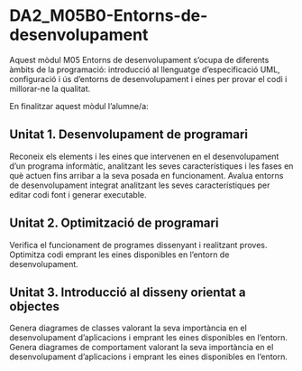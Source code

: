 # DA2_M05B0-Entorns-de-desenvolupament
Aquest mòdul M05 Entorns de desenvolupament s’ocupa de diferents àmbits de la programació: introducció al llenguatge d’especificació UML, configuració i ús d’entorns de desenvolupament i eines per provar el codi i millorar-ne la qualitat.

En finalitzar aquest mòdul l’alumne/a:

<h2>Unitat 1. Desenvolupament de programari</h2>

Reconeix els elements i les eines que intervenen en el desenvolupament d’un programa informàtic, analitzant les seves característiques i les fases en què actuen fins arribar a la seva posada en funcionament.
Avalua entorns de desenvolupament integrat analitzant les seves característiques per editar codi font i generar executable.

<h2>Unitat 2. Optimització de programari</h2>

Verifica el funcionament de programes dissenyant i realitzant proves.
Optimitza codi emprant les eines disponibles en l’entorn de desenvolupament.

<h2>Unitat 3. Introducció al disseny orientat a objectes</h2>

Genera diagrames de classes valorant la seva importància en el desenvolupament d’aplicacions i emprant les eines disponibles en l’entorn.
Genera diagrames de comportament valorant la seva importància en el desenvolupament d’aplicacions i emprant les eines disponibles en l’entorn.
